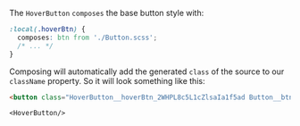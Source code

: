 
The `HoverButton` `composes` the base button style with:

```css
:local(.hoverBtn) {
  composes: btn from './Button.scss';
  /* ... */
}
```

Composing will automatically add the generated `class` of the source to our `className` property.
So it will look something like this:

```html
<button class="HoverButton__hoverBtn_2WHPL8c5L1cZlsaIa1f5ad Button__btn_3hJvinCbSaxuSFk6vFRrc3">button</button>
```

    <HoverButton/>

